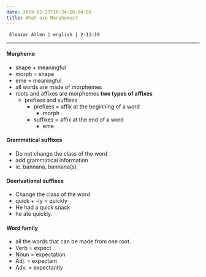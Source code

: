 ```yaml
---
date: 2019-02-23T10:24:16-04:00
title: What are Morphemes?
---
```

```
 Eleazar Allen | english | 2-13-19
```
***

#### Morpheme

* shape + meaningful
* morph = shape
* eme = meaningful
* all words are made of morphemes
* roots and affixes are morphemes **two types of affixes**
  - prefixes and suffixes
    + prefixes = affix at the beginning of a word
      * morph
    + suffixes = affix at the end of a word
      * eme

#### Grammatical suffixes

* Do not change the class of the word
* add grammatical information
* ie. bannana, bannana(s)

#### Deerivational suffixes

* Change the class of the word
* quick + -ly = quickly
* He had a quick snack
* he ate quickly.

#### Word family

* all the words that can be made from one root.
* Verb =  expect
* Noun = expectation
* Adj. = expectant
* Adv. = expectantly

